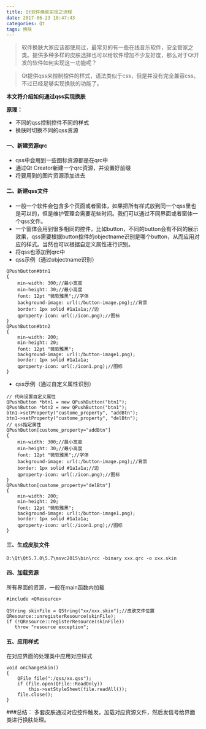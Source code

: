```yaml
---
title: Qt软件换肤实现之流程
date: 2017-06-23 18:47:43
categories: Qt
tags: 换肤
---
```


> 软件换肤大家应该都使用过，最常见的有一些在线音乐软件，安全管家之类。提供多种多样的皮肤选择也可以给软件增加不少友好度，那么对于Qt开发的软件如何实现这一功能呢？

> Qt提供qss来控制控件的样式，语法类似于css，但是并没有完全兼容css。不过已经足够实现换肤的功能了。

<!--more-->
**本文将介绍如何通过qss实现换肤**

**原理：**
- 不同的qss控制控件不同的样式
- 换肤时切换不同的qss资源

#### 一、新建资源qrc
- qss中会用到一些图标资源都是在qrc中
- 通过Qt Creator新建一个qrc资源，并设置好前缀
- 将要用到的图片资源添加进去

#### 二、新建qss文件
- 一般一个软件会包含多个页面或者窗体，如果把所有样式放到同一个qss里也是可以的，但是维护管理会需要花些时间。我们可以通过不同界面或者窗体一个qss文件。
- 一个窗体会用到很多相同的控件，比如button，不同的button会有不同的展示效果，qss需要根据button控件的objectname识别是哪个button，从而应用对应的样式。当然也可以根据自定义属性进行识别。
- 将qss也添加到qrc中
- qss示例（通过objectname识别）

```
QPushButton#btn1
{
	min-width: 300;//最小宽度 
	min-height: 30;//最小高度
    font: 12pt "微软雅黑";//字体
	background-image: url(:/button-image.png);//背景
	border: 1px solid #1a1a1a;//边
	qproperty-icon: url(:/icon.png);//图标
}
QPushButton#btn2
{
	min-width: 200; 
	min-height: 20;
    font: 12pt "微软雅黑";
	background-image: url(:/button-image1.png);
	border: 1px solid #1a1a1a;
	qproperty-icon: url(:/icon1.png);//图标
}
```
- qss示例（通过自定义属性识别）

```
// 代码设置自定义属性
QPushButton *btn1 = new QPushButton("btn1");
QPushButton *btn2 = new QPushButton("btn1");
btn1->setProperty("custome_property", "addBtn");
btn1->setProperty("custome_property", "delBtn");
// qss指定属性
QPushButton[custome_property="addBtn"]
{
	min-width: 300;//最小宽度 
	min-height: 30;//最小高度
    font: 12pt "微软雅黑";//字体
	background-image: url(:/button-image.png);//背景
	border: 1px solid #1a1a1a;//边
	qproperty-icon: url(:/icon.png);//图标
}
QPushButton[custome_property="delBtn"]
{
	min-width: 200; 
	min-height: 20;
    font: 12pt "微软雅黑";
	background-image: url(:/button-image1.png);
	border: 1px solid #1a1a1a;
	qproperty-icon: url(:/icon1.png);//图标
}
```
#### 三、生成皮肤文件
```
D:\Qt\Qt5.7.0\5.7\msvc2015\bin\rcc -binary xxx.qrc -o xxx.skin
```

#### 四、加载资源
所有界面的资源，一般在main函数内加载
```
#include <QResource>

QString skinFile = QString("xx/xxx.skin");//皮肤文件位置
QResource::unregisterResource(skinFile);
if (!QResource::registerResource(skinFile))
   throw "resource exception";
```

#### 五、应用样式
在对应界面的处理类中应用对应样式
```
void onChangeSkin()
{
	QFile file(":/qss/xx.qss");
	if (file.open(QFile::ReadOnly))
		this->setStyleSheet(file.readAll());
	file.close();
}
```

###总结：
多套皮肤通过对应控件触发，加载对应资源文件，然后发信号给界面类进行换肤处理。

